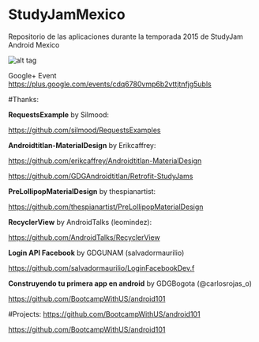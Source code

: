 # StudyJamMexico
Repositorio de las aplicaciones durante la temporada 2015 de StudyJam Android Mexico 



![alt tag](https://lh6.googleusercontent.com/-1zEPpbmmCyI/VNfc8ywrpnI/AAAAAAAAAAA/hFEvz6AhPUU/w940-h235/event_theme.jpg)

Google+ Event
https://plus.google.com/events/cdq6780vmp6b2vttjtnfjg5ubls

#Thanks:

**RequestsExample** by Silmood: 

https://github.com/silmood/RequestsExamples

**Androidtitlan-MaterialDesign**  by Erikcaffrey:

https://github.com/erikcaffrey/Androidtitlan-MaterialDesign


https://github.com/GDGAndroidtitlan/Retrofit-StudyJams

**PreLollipopMaterialDesign**  by thespianartist:

https://github.com/thespianartist/PreLollipopMaterialDesign

**RecyclerView**  by AndroidTalks (leomindez):

https://github.com/AndroidTalks/RecyclerView

**Login API Facebook** by GDGUNAM (salvadormaurilio)

https://github.com/salvadormaurilio/LoginFacebookDev.f

**Construyendo tu primera app en android** by GDGBogota (@carlosrojas_o)

 https://github.com/BootcampWithUS/android101 

#Projects:
 https://github.com/BootcampWithUS/android101 




   https://github.com/BootcampWithUS/android101 

